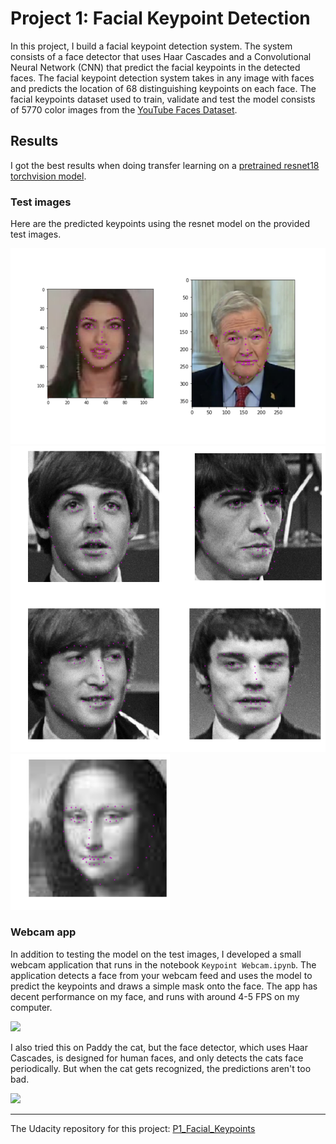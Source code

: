 # Project 1: Facial Keypoint Detection

In this project, I build a facial keypoint detection system. The system consists of a face detector that uses Haar Cascades and a Convolutional Neural Network (CNN) that predict the facial keypoints in the detected faces. The facial keypoint detection system takes in any image with faces and predicts the location of 68 distinguishing keypoints on each face. The facial keypoints dataset used to train, validate and test the model consists of 5770 color images from the [ YouTube Faces Dataset](https://www.cs.tau.ac.il/~wolf/ytfaces/). 


## Results

I got the best results when doing transfer learning on a [pretrained resnet18 torchvision model](https://pytorch.org/docs/stable/torchvision/models.html).

### Test images
Here are the predicted keypoints using the resnet model on the provided test images.

<img src="images/key_pts_example.png" width="512">
<img src="images/beatles_resnet.png" width="512">
<img src="images/mona_lisa_resnet.png" width="255">

### Webcam app

In addition to testing the model on the test images, I developed a small webcam application that runs in the notebook ```Keypoint Webcam.ipynb```. The application detects a face from your webcam feed and uses the model to predict the keypoints and draws a simple mask onto the face. The app has decent performance on my face, and runs with around 4-5 FPS on my computer.

<img src="videos_and_gifs/face_mask_test.gif?" width="512"><br>

I also tried this on Paddy the cat, but the face detector, which uses Haar Cascades, is designed for human faces, and only detects the cats face periodically. But when the cat gets recognized, the predictions aren't too bad.

<img src="videos_and_gifs/cat_mask.gif?" width="512">

---

The Udacity repository for this project: [P1_Facial_Keypoints](https://github.com/udacity/P1_Facial_Keypoints)
